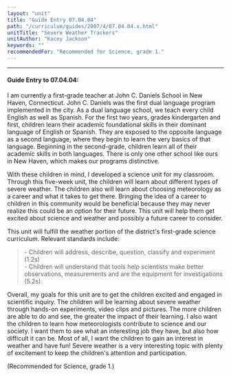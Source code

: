 ```yaml
---
layout: "unit"
title: "Guide Entry 07.04.04"
path: "/curriculum/guides/2007/4/07.04.04.x.html"
unitTitle: "Severe Weather Trackers"
unitAuthor: "Kacey Jackson"
keywords: ""
recommendedFor: "Recommended for Science, grade 1."
---
```

<body>
<hr/>
<h4>
Guide Entry to 07.04.04:
</h4>
<p>
I am currently a first-grade teacher at John C. Daniels School in New Haven, Connecticut. John C. Daniels was the first dual language program implemented in the city. As a dual language school, we teach every child English as well as Spanish. For the first two years, grades kindergarten and first, children learn their academic foundational skills in their dominant language of English or Spanish. They are exposed to the opposite language as a second language, where they begin to learn the very basics of that language. Beginning in the second-grade, children learn all of their academic skills in both languages. There is only one other school like ours in New Haven, which makes our programs distinctive.
</p>
<p>
With these children in mind, I developed a science unit for my classroom. Through this five-week unit, the children will learn about different types of severe weather. The children also will learn about choosing meteorology as a career and what it takes to get there. Bringing the idea of a career to children in this community would be beneficial because they may never realize this could be an option for their future. This unit will help them get excited about science and weather and possibly a future career to consider.
</p>
<p>
This unit will fulfill the weather portion of the district's first-grade science curriculum. Relevant standards include:
</p>
<blockquote>
<dl>
<dt>
- Children will address, describe, question, classify and experiment (1.2s)
<dt>
- Children will understand that tools help scientists make better observations, measurements and are the equipment for investigations (5.2s).
</dt>
</dt>
</dl>
</blockquote>
Overall, my goals for this unit are to get the children excited and engaged in scientific inquiry. The children will be learning about severe weather through hands-on experiments, video clips and pictures. The more children are able to do and see, the greater the impact of their learning. I also want the children to learn how meteorologists contribute to science and our society. I want them to see what an interesting job they have, but also how difficult it can be. Most of all, I want the children to gain an interest in weather and have fun! Severe weather is a very interesting topic with plenty of excitement to keep the children's attention and participation.
<p>
(Recommended for Science, grade 1.)
</p>
</body>